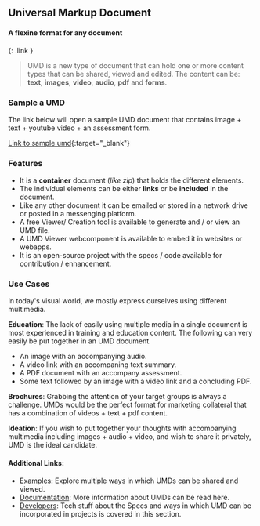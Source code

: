 ## Universal Markup Document
#### A flexine format for any document
{: .link }
<br/>
> UMD is a new type of document that can hold one or more content types that can be shared, viewed and edited. The content can be: **text**, **images**, **video**, **audio**, **pdf** and **forms**.

### Sample a UMD
The link below will open a sample UMD document that contains image + text + youtube video + an assessment form. 

[Link to sample.umd](https://umd-project.org/app?url=https://storage.googleapis.com/dap-demo-cors/sample.umd){:target="_blank"}


### Features
* It is a **container** document (*like zip*) that holds the different elements.
* The individual elements can be either **links** or be **included** in the document.
* Like any other document it can be emailed or stored in a network drive or posted in a messenging platform.
* A free Viewer/ Creation tool is available to generate and / or view an UMD file.
* A UMD Viewer webcomponent is available to embed it in websites or webapps.
* It is an open-source project with the specs / code available for contribution / enhancement.

### Use Cases
In today's visual world, we mostly express ourselves using different multimedia. 

**Education**: The lack of easily using multiple media in a single document is most experienced in training and education content. The following can very easily be put together in an UMD document. 
* An image with an accompanying audio.
* A video link with an accompaning text summary.
* A PDF document with an accompany assessment.
* Some text followed by an image with a video link and a concluding PDF.


**Brochures**: Grabbing the attention of your target groups is always a challenge. UMDs would be the perfect format for marketing collateral that has a combination of videos + text + pdf content.

**Ideation**: If you wish to put together your thoughts with accompanying multimedia including images + audio + video, and wish to share it privately, UMD is the ideal candidate.


#### Additional Links:
* [Examples](./examples.html): Explore multiple ways in which UMDs can be shared and viewed.
* [Documentation](./documentation.html): More information about UMDs can be read here.
* [Developers](./developers.html): Tech stuff about the Specs and ways in which UMD can be incorporated in projects is covered in this section. 